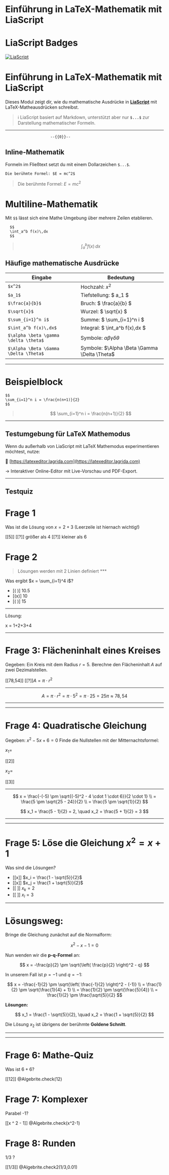 <!--
author:   Volker Göhler

language: de

email:    volker.goehler@informatik.tu-freiberg.de

version: 0.0.4

narrator: German Female

edit: true

date: 2025-05-10

logo: https://raw.githubusercontent.com/Ifi-DiAgnostiK-Project/LiaScript-Courses/refs/heads/main/img/Logo_234px.png

comment:  this short course explains math mode in liascript (in german)

import: https://raw.githubusercontent.com/liaTemplates/algebrite/master/README.md

tags:
    - wissensspeicher
-->

# Einführung in LaTeX-Mathematik mit LiaScript

LiaScript Badges
========================

[![LiaScript](https://raw.githubusercontent.com/LiaScript/LiaScript/master/badges/course.svg)](https://liascript.github.io/course/?https://raw.githubusercontent.com/vgoehler/DiAgnostiK_LiaScript/master/mathe_bsp.md)

# Einführung in LaTeX-Mathematik mit LiaScript

Dieses Modul zeigt dir, wie du mathematische Ausdrücke in **[LiaScript](https://liascript.github.io)** mit LaTeX-Matheausdrücken schreibst.

> ℹ️ LiaScript basiert auf Markdown, unterstützt aber nur **`$...$`** zur Darstellung mathematischer Formeln.


---

                        --{{0}}--

## Inline-Mathematik

Formeln im Fließtext setzt du mit einem Dollarzeichen `$...$`.

```
Die berühmte Formel: $E = mc^2$
```

> Die berühmte Formel: $E = mc^2$

Multiline-Mathematik
====================

Mit `$$` lässt sich eine Mathe Umgebung über mehrere Zeilen etablieren.

```
  $$
  \int_a^b f(x)\,dx
  $$

```

> $$
  \int_a^b f(x)\,dx
  $$


## Häufige mathematische Ausdrücke

| Eingabe               | Bedeutung                         |
| --------------------- | --------------------------------- |
| `$x^2$`               | Hochzahl: $x^2$  |
| `$a_1$`               | Tiefstellung: $ a_1 $           |
| `$\frac{a}{b}$`       | Bruch: $ \frac{a}{b} $          |
| `$\sqrt{x}$`          | Wurzel: $ \sqrt{x} $            |
| `$\sum_{i=1}^n i$`    | Summe: $ \sum_{i=1}^n i $       |
| `$\int_a^b f(x)\,dx$` | Integral: $ \int_a^b f(x)\,dx $ |
| `$\alpha \beta \gamma \delta \theta$`| Symbole: $\alpha \beta \gamma \delta \theta$ |
| `$\Alpha \Beta \Gamma \Delta \Theta$`| Symbole: $\Alpha \Beta \Gamma \Delta \Theta$ |

---

Beispielblock
====

```
$$
\sum_{i=1}^n i = \frac{n(n+1)}{2}
$$
```

> $$
 \sum_{i=1}^n i = \frac{n(n+1)}{2}
$$

---

## Testumgebung für LaTeX Mathemodus

Wenn du außerhalb von LiaScript mit LaTeX Mathemodus experimentieren möchtest, nutze:

🔗 [https://latexeditor.lagrida.com](https://latexeditor.lagrida.com)

→ Interaktiver Online-Editor mit Live-Vorschau und PDF-Export.

---

## Testquiz

Frage 1
============

Was ist die Lösung von $x = 2+3$ (Leerzeile ist hiernach wichtig!)

[[5]]
[[?]] größer als 4
[[?]] kleiner als 6

Frage 2
============

> Lösungen werden mit 2 Linien definiert ***


Was ergibt $x = \sum_{i=1}^4 i$?

- [( )] 10.5
- [(x)] 10
- [( )] 15
*****
Lösung:

x = 1+2+3+4

*****

Frage 3: Flächeninhalt eines Kreises
=================

Gegeben: Ein Kreis mit dem Radius $r = 5$.
Berechne den Flächeninhalt $A$ auf zwei Dezimalstellen.

[[78,54]]
[[?]]$A=\pi \cdot r^2$
****
$$
A = \pi \cdot r^2 = \pi \cdot 5^2 = \pi \cdot 25 = 25\pi \approx 78{,}54
$$
****

---

Frage 4: Quadratische Gleichung
============

Gegeben: $x^2 - 5x + 6 = 0$
Finde die Nullstellen mit der Mitternachtsformel:

$x_1=$

[[2]]

$x_2=$

[[3]]
*****
$$
x = \frac{-(-5) \pm \sqrt{(-5)^2 - 4 \cdot 1 \cdot 6}}{2 \cdot 1} \\
= \frac{5 \pm \sqrt{25 - 24}}{2} \\
= \frac{5 \pm \sqrt{1}}{2}
$$

$$
x_1 = \frac{5 - 1}{2} = 2, \quad x_2 = \frac{5 + 1}{2} = 3
$$
*****

---

Frage 5: Löse die Gleichung $x^2 = x + 1$
=====================

Was sind die Lösungen?

- [[x]] $x_i = \frac{1 - \sqrt{5}}{2}$
- [[x]] $x_j = \frac{1 + \sqrt{5}}{2}$
- [[ ]] $x_k = 2$
- [[ ]] $x_l = 3$
***
Lösungsweg:
===========

Bringe die Gleichung zunächst auf die Normalform:

$$
x^2 - x - 1 = 0
$$

Nun wenden wir die **p-q-Formel** an:

$$
x = -\frac{p}{2} \pm \sqrt{\left( \frac{p}{2} \right)^2 - q}
$$

In unserem Fall ist $p = -1$ und $q = -1$:

$$
x = -\frac{-1}{2} \pm \sqrt{\left( \frac{-1}{2} \right)^2 - (-1)} \\
= \frac{1}{2} \pm \sqrt{\frac{1}{4} + 1} \\
= \frac{1}{2} \pm \sqrt{\frac{5}{4}} \\
= \frac{1}{2} \pm \frac{\sqrt{5}}{2}
$$

**Lösungen:**

$$
x_1 = \frac{1 - \sqrt{5}}{2}, \quad x_2 = \frac{1 + \sqrt{5}}{2}
$$

Die Lösung $x_2$ ist übrigens der berühmte **Goldene Schnitt**.
***

---



Frage 6: Mathe-Quiz
=================

Was ist $6 + 6$?

[[12]]
@Algebrite.check(12)

Frage 7: Komplexer
==================

Parabel -1?

[[x ^ 2 - 1]]
@Algebrite.check(x^2-1)

Frage 8: Runden
==========================

$1/3$ ?

[[1/3]]
@Algebrite.check2(1/3,0.01)

